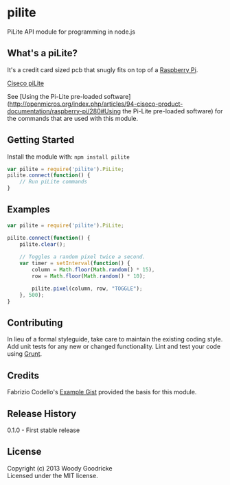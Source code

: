 # pilite

PiLite API module for programming in node.js

## What's a piLite?
It's a credit card sized pcb that snugly fits on top of a [Raspberry Pi](http://www.raspberrypi.org/faqs).

[Ciseco piLite](http://shop.ciseco.co.uk/pi-lite-lots-of-leds-for-the-raspberry-pi-0805-red/)

See [Using the Pi-Lite pre-loaded software](http://openmicros.org/index.php/articles/94-ciseco-product-documentation/raspberry-pi/280#Using the Pi-Lite pre-loaded software) for the commands that are used with this module.

## Getting Started
Install the module with: `npm install pilite`

```javascript
var pilite = require('pilite').PiLite;
pilite.connect(function() {
	// Run piLite commands
}
```

## Examples
```javascript
var pilite = require('pilite').PiLite;

pilite.connect(function() {
	pilite.clear();
	
	// Toggles a random pixel twice a second.
    var timer = setInterval(function() {
        column = Math.floor(Math.random() * 15),
        row = Math.floor(Math.random() * 10);

        pilite.pixel(column, row, "TOGGLE");
    }, 500);
}

```

## Contributing
In lieu of a formal styleguide, take care to maintain the existing coding style. Add unit tests for any new or changed functionality. Lint and test your code using [Grunt](http://gruntjs.com/).

## Credits
Fabrizio Codello's [Example Gist](https://gist.github.com/Fabryz/6189177) provided the basis for this module.

## Release History
0.1.0 - First stable release

## License
Copyright (c) 2013 Woody Goodricke  
Licensed under the MIT license.
